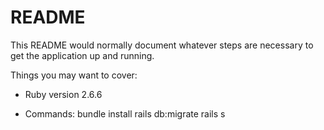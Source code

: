 # README

This README would normally document whatever steps are necessary to get the
application up and running.

Things you may want to cover:

* Ruby version
2.6.6

* Commands:
bundle install
rails db:migrate
rails s